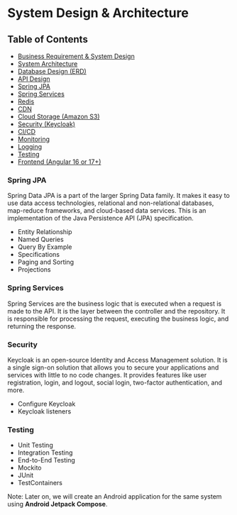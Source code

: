 # System Design & Architecture

## Table of Contents

- [Business Requirement & System Design](#business-requirement--system-design)
- [System Architecture](#system-architecture)
- [Database Design (ERD)](#database-design)
- [API Design](#api-design)
- [Spring JPA](#spring-jpa)
- [Spring Services](#spring-services)
- [Redis](#redis)
- [CDN](#cdn)
- [Cloud Storage (Amazon S3)](#cloud-storage)
- [Security (Keycloak)](#security)
- [CI/CD](#cicd)
- [Monitoring](#monitoring)
- [Logging](#logging)
- [Testing](#testing)
- [Frontend (Angular 16 or 17+)](#frontend)
### Spring JPA

Spring Data JPA is a part of the larger Spring Data family. It makes it easy to use data access technologies, relational and non-relational databases, map-reduce frameworks, and cloud-based data services. This is an implementation of the Java Persistence API (JPA) specification.

- Entity Relationship
- Named Queries
- Query By Example
- Specifications
- Paging and Sorting
- Projections

### Spring Services

Spring Services are the business logic that is executed when a request is made to the API. It is the layer between the controller and the repository. It is responsible for processing the request, executing the business logic, and returning the response.

### Security

Keycloak is an open-source Identity and Access Management solution. It is a single sign-on solution that allows you to secure your applications and services with little to no code changes. It provides features like user registration, login, and logout, social login, two-factor authentication, and more.

- Configure Keycloak
- Keycloak listeners

### Testing

- Unit Testing
- Integration Testing
- End-to-End Testing
- Mockito
- JUnit
- TestContainers

Note: Later on, we will create an Android application for the same system using **Android Jetpack Compose**.